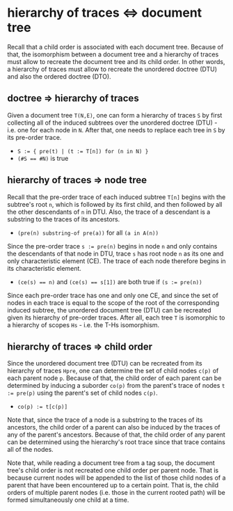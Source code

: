 
<!-- ======================================================================= -->
# hierarchy of traces <=> document tree

Recall that a child order is associated with each document tree. Because of
that, the isomorphism between a document tree and a hierarchy of traces must
allow to recreate the document tree and its child order. In other words, a
hierarchy of traces must allow to recreate the unordered doctree (DTU) and
also the ordered doctree (DTO).

<!-- ======================================================================= -->
## doctree => hierarchy of traces

Given a document tree `T(N,E)`, one can form a hierarchy of traces `S` by first
collecting all of the induced subtrees over the unordered doctree (DTU) - i.e.
one for each node in `N`. After that, one needs to replace each tree in `S` by
its pre-order trace.

* `S := { pre(t) | (t := T[n]) for (n in N) }`
* `(#S == #N)` is true

<!-- ======================================================================= -->
## hierarchy of traces => node tree

Recall that the pre-order trace of each induced subtree `T[n]` begins with the
subtree's root `n`, which is followed by its first child, and then followed by
all the other descendants of `n` in DTU. Also, the trace of a descendant is a
substring to the traces of its ancestors.

* `(pre(n) substring-of pre(a))` for all `(a in A(n))`

Since the pre-order trace `s := pre(n)` begins in node `n` and only contains
the descendants of that node in DTU, trace `s` has root node `n` as its one
and only characteristic element (CE). The trace of each node therefore begins
in its characteristic element.

* `(ce(s) == n)` and `(ce(s) == s[1])` are both true if `(s := pre(n))`

Since each pre-order trace has one and only one CE, and since the set of nodes
in each trace is equal to the scope of the root of the corresponding induced
subtree, the unordered document tree (DTU) can be recreated given its hierarchy
of pre-order traces. After all, each tree `T` is isomorphic to a hierarchy of
scopes `Hs` - i.e. the T-Hs isomorphism.

<!-- ======================================================================= -->
## hierarchy of traces => child order

Since the unordered document tree (DTU) can be recreated from its hierarchy of
traces `Hpre`, one can determine the set of child nodes `c(p)` of each parent
node `p`. Because of that, the child order of each parent can be determined
by inducing a suborder `co(p)` from the parent's trace of nodes `t := pre(p)`
using the parent's set of child nodes `c(p)`.

* `co(p) := t[c(p)]`

Note that, since the trace of a node is a substring to the traces of its
ancestors, the child order of a parent can also be induced by the traces of
any of the parent's ancestors. Because of that, the child order of any parent
can be determined using the hierarchy's root trace since that trace contains
all of the nodes.

Note that, while reading a document tree from a tag soup, the document tree's
child order is not recreated one child order per parent node. That is because
current nodes will be appended to the list of those child nodes of a parent
that have been encountered up to a certain point. That is, the child orders of
multiple parent nodes (i.e. those in the current rooted path) will be formed
simultaneously one child at a time.
